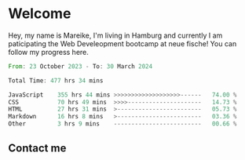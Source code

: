# Welcome

Hey, my name is Mareike, I'm living in Hamburg and currently I am paticipating the Web Develeopment bootcamp at neue fische!
You can follow my progress here.

<!--START_SECTION:waka-->

```rust
From: 23 October 2023 - To: 30 March 2024

Total Time: 477 hrs 34 mins

JavaScript    355 hrs 44 mins >>>>>>>>>>>>>>>>>>>------   74.00 %
CSS           70 hrs 49 mins  >>>>---------------------   14.73 %
HTML          27 hrs 31 mins  >------------------------   05.73 %
Markdown      16 hrs 8 mins   >------------------------   03.36 %
Other         3 hrs 9 mins    -------------------------   00.66 %
```

<!--END_SECTION:waka-->

## Contact me



